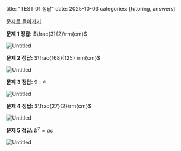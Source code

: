 title: "TEST 01 정답"
date: 2025-10-03
categories: [tutoring, answers]

[문제로 돌아가기](2024-07-02-tutoring-test-similarity.md)

**문제 1 정답:** $\frac{3}{2}\rm{cm}$

![Untitled](../../assets/img/blog/tutoring/Untitled.png)

**문제 2 정답:** $\frac{168}{125} \rm{cm}$

![Untitled](../../assets/img/blog/tutoring/Untitled%201.png)

**문제 3 정답:** $9:4$

![Untitled](../../assets/img/blog/tutoring/Untitled%202.png)

**문제 4 정답:** $\frac{27}{2}\rm{cm}$

![Untitled](../../assets/img/blog/tutoring/Untitled%203.png)

**문제 5 정답:** $b^2=ac$

![Untitled](../../assets/img/blog/tutoring/Untitled%204.png)
